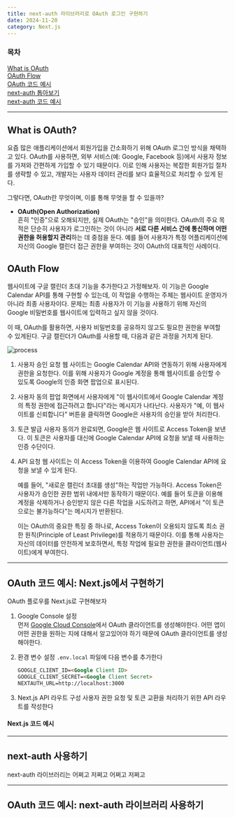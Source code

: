 ```yaml
---
title: next-auth 라이브러리로 OAuth 로그인 구현하기
date: 2024-11-20
category: Next.js
---
```


### 목차

[What is OAuth](#what-is-oauth) \
[OAuth Flow](#oauth-flow) \
[OAuth 코드 예시](#oauth-코드-예시) \
[next-auth 톱아보기](#next-auth-톱아보기) \
[next-auth 코드 예시](#next-auth-코드-예시)

---

## What is OAuth?

요즘 많은 애플리케이션에서 회원가입을 간소화하기 위해 OAuth 로그인 방식을 채택하고 있다. OAuth를 사용하면, 외부 서비스(예: Google, Facebook 등)에서 사용자 정보를 가져와 간편하게 가입할 수 있기 때문이다. 이로 인해 사용자는 복잡한 회원가입 절차를 생략할 수 있고, 개발자는 사용자 데이터 관리를 보다 효율적으로 처리할 수 있게 된다.

그렇다면, OAuth란 무엇이며, 이를 통해 무엇을 할 수 있을까?

- **OAuth(Open Authorization)** \
  흔히 "인증"으로 오해되지만, 실제 OAuth는 "승인"을 의미한다. OAuth의 주요 목적은 단순히 사용자가 로그인하는 것이 아니라 **서로 다른 서비스 간에 통신하며 어떤 권한을 허용할지 관리**하는 데 중점을 둔다. 예를 들어 사용자가 특정 어플리케이션에 자신의 Google 캘린더 접근 권한을 부여하는 것이 OAuth의 대표적인 사례이다.

## OAuth Flow

웹사이트에 구글 캘린더 초대 기능을 추가한다고 가정해보자. 이 기능은 Google Calendar API를 통해 구현할 수 있는데, 이 작업을 수행하는 주체는 웹사이트 운영자가 아니라 최종 사용자이다. 문제는 최종 사용자가 이 기능을 사용하기 위해 자신의 Google 비밀번호를 웹사이트에 입력하고 싶지 않을 것이다.

이 때, OAuth를 활용하면, 사용자 비밀번호를 공유하지 않고도 필요한 권한을 부여할 수 있게된다. 구글 캘린더가 OAuth를 사용할 때, 다음과 같은 과정을 거치게 된다.

![process](/images/posts/how-to-use-next-auth/process.png)

1. 사용자 승인 요청
   웹 사이트는 Google Calendar API와 연동하기 위해 사용자에게 권한을 요청한다. 이를 위해 사용자가 Google 계정을 통해 웹사이트를 승인할 수 있도록 Google의 인증 화면 팝업으로 표시된다.

2. 사용자 동의
   팝업 화면에서 사용자에게 "이 웹사이트에서 Google Calendar 계정의 특정 권한에 접근하려고 합니다"라는 메시지가 나타난다.
   사용자가 "예, 이 웹사이트를 신뢰합니다" 버튼을 클릭하면 Google은 사용자의 승인을 받아 처리한다.

3. 토큰 발급
   사용자 동의가 완료되면, Google은 웹 사이트로 Access Token을 보낸다. 이 토큰은 사용자를 대신에 Google Calendar API에 요청을 보낼 때 사용하는 인증 수단이다.

4. API 요청
   웹 사이트는 이 Access Token을 이용하여 Google Calendar API에 요청을 보낼 수 있게 된다.

   예를 들어, "새로운 캘린더 초대를 생성"하는 작업만 가능하다. Access Token은 사용자가 승인한 권한 범위 내에서만 동작하기 때문이다. 예를 들어 토큰을 이용해 계정을 삭제하거나 승인받지 않은 다른 작업을 시도하려고 하면, API에서 "이 토큰으로는 불가능하다"는 메시지가 반환된다.

   이는 OAuth의 중요한 특징 중 하나로, Access Token이 오용되지 않도록 최소 권한 원칙(Principle of Least Privilege)를 적용하기 때문이다. 이를 통해 사용자는 자신의 데이터를 안전하게 보호하면서, 특정 작업에 필요한 권한을 클라이언트(웹사이트)에게 부여한다.

---

## OAuth 코드 예시: Next.js에서 구현하기

OAuth 플로우를 Next.js로 구현해보자

1. Google Console 설정 \
   먼저 [Google Cloud Console](https://console.cloud.google.com/apis/credentials)에서 OAuth 클라이언트를 생성해야한다. 어떤 앱이 어떤 권한을 원하는 지에 대해서 알고있어야 하기 때문에 OAuth 클라이언트를 생성해야한다.

2. 환경 변수 설정
   `.env.local` 파일에 다음 변수를 추가한다

   ```md
   GOOGLE_CLIENT_ID=<Google Client ID>
   GOOGLE_CLIENT_SECRET=<Google Client Secret>
   NEXTAUTH_URL=http://localhost:3000
   ```

3. Next.js API 라우트 구성
   사용자 권한 요청 및 토큰 교환을 처리하기 위한 API 라우트를 작성한다

#### Next.js 코드 예시

---

## next-auth 사용하기

next-auth 라이브러리는 어쩌고 저쩌고 어쩌고 저쩌고

---

## OAuth 코드 예시: next-auth 라이브러리 사용하기
